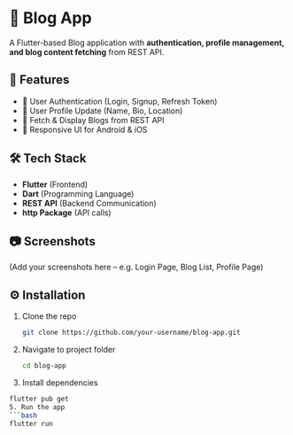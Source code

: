 # 📖 Blog App  

A Flutter-based Blog application with **authentication, profile management, and blog content fetching** from REST API.  

## 🚀 Features  
- 🔑 User Authentication (Login, Signup, Refresh Token)  
- 👤 User Profile Update (Name, Bio, Location)  
- 📝 Fetch & Display Blogs from REST API  
- 📱 Responsive UI for Android & iOS  

## 🛠️ Tech Stack  
- **Flutter** (Frontend)  
- **Dart** (Programming Language)  
- **REST API** (Backend Communication)  
- **http Package** (API calls)  

## 📷 Screenshots  
(Add your screenshots here – e.g. Login Page, Blog List, Profile Page)  

## ⚙️ Installation  

1. Clone the repo  
   ```bash
   git clone https://github.com/your-username/blog-app.git
2. Navigate to project folder
   ```bash
   cd blog-app
4. Install dependencies
  ```bash
  flutter pub get
5. Run the app
  ```bash
  flutter run
